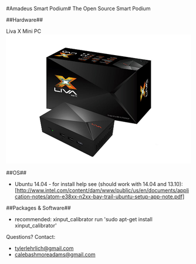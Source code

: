 #Amadeus Smart Podium#
The Open Source Smart Podium

##Hardware##

Liva X Mini PC
![Liva X mini PC](/images/livax.jpg "Liva X")

##OS##
* Ubuntu 14.04 - for install help see (should work with 14.04 and 13.10): [http://www.intel.com/content/dam/www/public/us/en/documents/application-notes/atom-e38xx-n2xx-bay-trail-ubuntu-setup-app-note.pdf]

##Packages & Software##
* recommended: xinput_calibrator run 'sudo apt-get install xinput_calibrator'

Questions? Contact: 
* tylerlehrlich@gmail.com
* calebashmoreadams@gmail.com